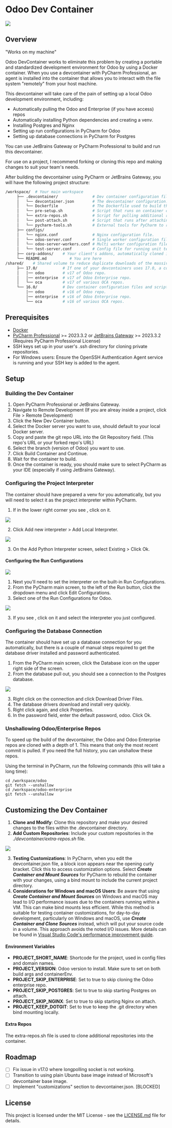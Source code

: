 
# Odoo Dev Container

![](.images/devcontainer-setup.png)

## Overview
"Works on my machine"

Odoo DevContainer works to eliminate this problem by creating a portable and standardized development environment for 
Odoo by using a Docker container. When you use a devcontainer with PyCharm Professional, an agent is installed into the 
container that allows you to interact with the file system "remotely" from your host machine.

This devcontainer will take care of the pain of setting up a local Odoo development environment, including:
- Automatically pulling the Odoo and Enterprise (if you have access) repos
- Automatically installing Python dependencies and creating a venv.
- Installing Postgres and Nginx
- Setting up run configurations in PyCharm for Odoo
- Setting up database connections in PyCharm for Postgres

You can use JetBrains Gateway or PyCharm Professional to build and run this devcontainer.

For use on a project, I recommend forking or cloning this repo and making changes to suit your team's needs. 

After building the devcontainer using PyCharm or JetBrains Gateway, you will have the following project structure:

```bash
/workspace/  # Your main workspace
     ├── .devcontainer/               # Dev container configuration files and scripts.
     │   └── devcontainer.json        # The devcontainer configuration.
     │   └── Dockerfile               # The Dockerfile used to build the image.
     │   └── pre-setup.sh             # Script that runs on container creation, pulls the repos, and installs pip dependencies.
     │   └── extra-repos.sh           # Script for pulling additional repos needed for your project, like custom addons.
     │   └── post-attach.sh           # Script that runs after attaching IDE to container, starts Postgres and Nginx.
     │   └── pycharm-tools.sh         # External tools for PyCharm to run commands to terminate hanging processes.
     ├── configs/
     │   └── nginx.conf               # Nginx configuration file.
     │   └── odoo-server.conf         # Single worker configuration file.
     │   └── odoo-server-workers.conf # Multi worker configuration file.
     │   └── test-server.conf         # Config file for running unit tests .
     ├── corp-addons/    # Your client's addons, automatically cloned if you include it in the .devcontainer/extra-repos.sh file.
     └── README.md          # You are here
/shared/    # Shared volume to reduce duplicate downloads of the massive Odoo repos across multiple projects.
     ├── 17.0/           # If one of your devcontainers uses 17.0, a copy of the repos will be stored here.
     │   │── odoo        # v17 of Odoo repo.
     │   │── enterprise  # v17 of Odoo Enterprise repo.
     │   └── oca         # v17 of various OCA repos.
     └── 16.0/           # Dev container configuration files and scripts
         │── odoo        # v16 of Odoo repo.
         │── enterprise  # v16 of Odoo Enterprise repo.
         └── oca         # v16 of various OCA repos.
```

## Prerequisites
- [Docker](https://www.docker.com/)
- [PyCharm Professional](https://www.jetbrains.com/pycharm/) >= 2023.3.2 or [JetBrains Gateway](https://www.jetbrains.com/remote-development/gateway/) >= 2023.3.2 (Requires PyCharm Professional License)
- SSH keys set up in your user's .ssh directory for cloning private repositories.
- For Windows users: Ensure the OpenSSH Authentication Agent service is running and your SSH key is added to the agent.

## Setup
### Building the Dev Container
1. Open PyCharm Professional or JetBrains Gateway.
2. Navigate to Remote Development (If you are alreay inside a project, click File > Remote Development)
3. Click the New Dev Container button.
4. Select the Docker server you want to use, should default to your local Docker server.
5. Copy and paste the git repo URL into the Git Repository field. (This repo's URL or your forked repo's URL)
6. Select the branch (version of Odoo) you want to use.
7. Click Build Container and Continue.
8. Wait for the container to build.
9. Once the container is ready, you should make sure to select PyCharm as your IDE (especially if using JetBrains Gateway).

### Configuring the Project Interpreter
The container should have prepared a venv for you automatically, but you will need to select it as the project interpreter within PyCharm.
1. If in the lower right corner you see <No interpreter>, click on it.

![](.images/add_local_interpreter.png)

2. Click Add new interpreter > Add Local Interpreter.

![](.images/select_existing_venv.png)

3. On the Add Python Interpreter screen, select Existing > Click Ok.

#### Configuring the Run Configurations

![](.images/run_configurations.png)
1. Next you'll need to set the interpreter on the built-in Run Configurations.
2. From the PyCharm main screen, to the left of the Run button, click the dropdown menu and click Edit Configurations.
3. Select one of the Run Configurations for Odoo.

![](.images/run_config_interpreter.png)

3. If you see <No interpreter>, click on it and select the interpreter you just configured.

### Configuring the Database Connection
The container should have set up a database connection for you automatically, but there is a couple of manual steps 
required to get the database driver installed and password authenticated.
1. From the PyCharm main screen, click the Database icon on the upper right side of the screen.
2. From the database pull out, you should see a connection to the Postgres database.

![](.images/install-db-drivers.png)

3. Right click on the connection and click Download Driver Files.
4. The database drivers download and install very quickly.
5. Right click again, and click Properties. 
6. In the password field, enter the default password, odoo. Click Ok.

### Unshallowing Odoo/Enterprise Repos
To speed up the build of the devcontainer, the Odoo and Odoo Enterprise repos are cloned with a depth of 1. This means that only 
the most recent commit is pulled. If you need the full history, you can unshallow these repos.

Using the terminal in PyCharm, run the following commands (this will take a long time):
```
cd /workspace/odoo
git fetch --unshallow
cd /workspace/odoo-enterprise
git fetch --unshallow
```

## Customizing the Dev Container

1. **Clone and Modify**: Clone this repository and make your desired changes to the files within the .devcontainer 
directory.
2. **Add Custom Repositories**: Include your custom repositories in the _./devcontainer/extra-repos.sh_ file.

![](.images/e9006d3a.png)

3. **Testing Customizations**: In PyCharm, when you edit the devcontainer.json file, a block icon appears near the 
opening curly bracket. Click this to access customization options. Select **_Create Container and Mount Sources_** for PyCharm 
to rebuild the container with your changes, using a bind mount to include the current project directory.
4. **Considerations for Windows and macOS Users**: Be aware that using **_Create Container and Mount Sources_** on Windows and 
macOS may lead to I/O performance issues due to the containers running within a VM. This can make bind mounts less 
efficient. While this method is suitable for testing container customizations, for day-to-day development, particularly 
on Windows and macOS, use _**Create Container and Clone Sources**_ instead, which will put your source code in a volume. 
This approach avoids the noted I/O issues. More details can be found in [Visual Studio Code's performance improvement guide](https://code.visualstudio.com/remote/advancedcontainers/improve-performance#_use-a-targeted-named-volume).

#### Environment Variables
- **PROJECT_SHORT_NAME**: Shortcode for the project, used in config files and domain names.
- **PROJECT_VERSION**: Odoo version to install. Make sure to set on both build args and containerEnv.
- **PROJECT_SKIP_ENTERPRISE**: Set to true to skip cloning the Odoo enterprise repo.
- **PROJECT_SKIP_POSTGRES**: Set to true to skip starting Postgres on attach.
- **PROJECT_SKIP_NGINX**: Set to true to skip starting Nginx on attach.
- **PROJECT_KEEP_DOTGIT**: Set to true to keep the .git directory when bind mounting locally.

#### Extra Repos
The extra-repos.sh file is used to clone additional repositories into the container.

## Roadmap
- [ ] Fix issue in v17.0 where longpolling socket is not working.
- [ ] Transition to using plain Ubuntu base image instead of Microsoft's devcontainer base image.
- [ ] Implement "customizations" section to devcontainer.json. [BLOCKED]

## License
This project is licensed under the MIT License - see the [LICENSE.md](LICENSE.md) file for details.

